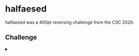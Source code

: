 <H1>halfaesed</H1>
<p></p>
halfaesed was a 400pt reversing challenge from the CSC 2020.
<p></p>
<H2>Challenge</H2>
<details>
    <summary></summary>
<p></p>
Last week, the network forensic team decrypted some suspicious encrypted communications to an
external C2 server, by analyzing the full packet capture data from one of your network monitoring
sensors. Of course, the security operations team then blocked the C2 domain, so that any other
compromised hosts would not be able to communicate with it.
<p></p>
The endpoint forensic team, of which you are a member, examined a forensic image of the hard disk
from the compromised workstation. Unfortunately, you were unable to find the malware that sent
those messages from the compromised host, and you were unable to determine the initial compromise
vector. It would appear the attackers thoroughly cleaned up after themselves. "Or maybe you just
need to try harder! HAHAHA!" said the network forensic team at drinks on Friday after work.
Network team thinks they're so good.
<p></p>
The compromised workstation was replaced with another, freshly built from a gold image. You also
made sure that IT installed an endpoint security agent that records file write events, process
creation events, and network connection events. If it gets compromised again in the same way, maybe
the agent event logs will help you find how it was compromised. That will show those stuck-up
network forensic analysts.
<p></p>
It is not even lunchtime on the following Monday, when it happens again. The security operations
team notifies you and the network forensics team of an alert on some suspicious traffic, coming
from the replacement workstation given to the original user. The C2 domain is different to last
week's C2 domain, but there are some structural similarities in the traffic that suggest it could
be the same threat actors. The race is on!
<p></p>
You acquire the agent event buffer from the replacement host, and soon locate a network connection
event with IP addresses and ports that match the alert. The network connection agent event logs
state that this connection was initiated by a process named "halfaesed". You check the process
agent event logs, and find the corresponding process ID. This log entry tells you that the full
path of the executable file for that process was "/tmp/.data/tluvgw/halfaesed". You quickly try
to acquire "/tmp/.data/tluvgw/halfaesed" from the endpoint, but... it's gone. Another look at the
process agent event logs shows why. Just 5 minutes later the command "shred -fzu /tmp/.data/*"
was executed by the attackers. So that is (probably) why you couldn't find the malware last week.
<p></p>
However this week, the endpoint agent has recorded the MD5 hash of the file, the first 64 bytes,
and which process wrote "/tmp/.data/tluvgw/halfaesed" to disk in the first place. It was "firefox"
the standard browser on the gold image. And the agent also recorded the URL that the user visited
immediately before the malware was written, which was the URL for the enterprise email application
web interface. File write agent event logs show the file
<p></p>
"SecondInvoicePaymentDeclined_RTY-7356-18373.pdf" was written to the disk and opened, just before
"halfaesed" was written to disk. Security operations searches the user's email for an attachment
with the same name, and bingo! it is there. You detonate the PDF file in a malware analysis
sandbox, and it writes the file "/tmp/.data/pamfgc/halfaesed" to disk. Your sandbox
instrumentation captures the file, BEFORE it is deleted or shredded. The hash matches the hash
seen in the file write agent event logs, so you know it is the same file. Your team lets out a
cheer. Huzzah! We have the malware AND the compromise vector!
<p></p>
Meanwhile, the network forensic team in the next bay is very quiet, as they gather around one
monitor with puzzled looks on their faces. They have found an encrypted data stream that is very
similar to the one they cracked last week. However, they are unable to find the key from the
packet capture file. "Maybe you just need to try harder! HAHAHA!", you are about to taunt, but
then you remember watching the monsters learning how to cooperate on Sesame Street this morning
(you watch it with your 3-year-old daughter before you go to work every day). "Maybe we should
work together. You have the pcap, and we have the malware. If we share and cooperate, maybe we
can figure it out."
<p></p>
Analyze the malware file "halfaesed", and use it to decrypt the pcap. You will need information
from both the executable and the pcap in order to decrypt the message and recover the flag.
<p></p>
Challenge File: <a href="https://drive.google.com/file/d/1z6bRl-Rd8YOx2U1G9MzuX7edBIfQQNak/view?usp=sharing" rel="nofollow">Google Drive</a>
<p></p>
Challenge File: <a href="https://drive.google.com/file/d/1P6txU5DXBuRr28eIxIw6cEqu9F5dYIbn/view?usp=sharing" rel="nofollow">Google Drive</a>
<p></p>
<details>
    <summary>Walkthrough</summary>
<p></p>

</details>
</details>